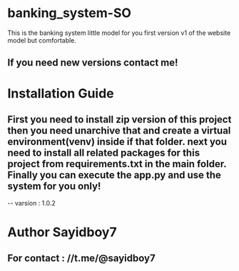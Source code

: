 # banking_system-SO
This is the banking system little model for you 
first version v1 of the website model but comfortable.

If you need new versions contact me!
--

# Installation Guide
First you need to install zip version of this project
then you need unarchive that and create a virtual environment(venv) inside if that folder.
next you need to install all related packages for this project from requirements.txt in the main folder.
Finally you can execute the app.py and use the system for you only!
--

-- varsion : 1.0.2

# Author Sayidboy7
For contact : //t.me/@sayidboy7
--
